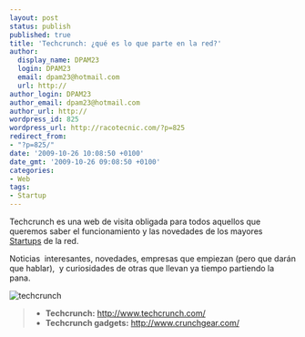 ```yaml
---
layout: post
status: publish
published: true
title: 'Techcrunch: ¿qué es lo que parte en la red?'
author:
  display_name: DPAM23
  login: DPAM23
  email: dpam23@hotmail.com
  url: http://
author_login: DPAM23
author_email: dpam23@hotmail.com
author_url: http://
wordpress_id: 825
wordpress_url: http://racotecnic.com/?p=825
redirect_from:
- "?p=825/"
date: '2009-10-26 10:08:50 +0100'
date_gmt: '2009-10-26 09:08:50 +0100'
categories:
- Web
tags:
- Startup
---
```


Techcrunch es una web de visita obligada para todos aquellos que queremos saber el funcionamiento y las novedades de los mayores <a href="http://es.wikipedia.org/wiki/Compa%C3%B1%C3%ADa_startup" target="_blank">Startups</a> de la red.

Noticias  interesantes, novedades, empresas que empiezan (pero que darán que hablar),  y curiosidades de otras que llevan ya tiempo partiendo la pana.

<img title="techcrunch" src="{{ site.url }}/uploads/2009/10/techcrunch.png" alt="techcrunch" />

> - **Techcrunch:** <a href="http://www.techcrunch.com/" target="_blank" rel="nofollow">http://www.techcrunch.com/</a>
> - **Techcrunch gadgets:** <a href="http://www.crunchgear.com/" target="_blank" rel="nofollow">http://www.crunchgear.com/</a>
